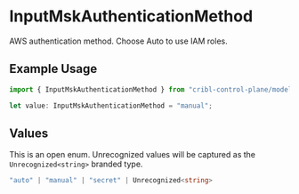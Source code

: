 # InputMskAuthenticationMethod

AWS authentication method. Choose Auto to use IAM roles.

## Example Usage

```typescript
import { InputMskAuthenticationMethod } from "cribl-control-plane/models/operations";

let value: InputMskAuthenticationMethod = "manual";
```

## Values

This is an open enum. Unrecognized values will be captured as the `Unrecognized<string>` branded type.

```typescript
"auto" | "manual" | "secret" | Unrecognized<string>
```